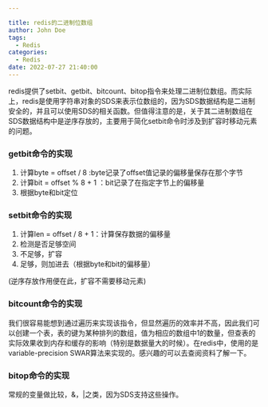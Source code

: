 ```yaml
---

title: redis的二进制位数组
author: John Doe
tags:
  - Redis
categories:
  - Redis
date: 2022-07-27 21:40:00
---
```

redis提供了setbit、getbit、bitcount、bitop指令来处理二进制位数组。而实际上，redis是使用字符串对象的SDS来表示位数组的，因为SDS数据结构是二进制安全的，并且可以使用SDS的相关函数。但值得注意的是，关于其二进制数组在SDS数据结构中是逆序存放的，主要用于简化setbit命令时涉及到扩容时移动元素的问题。

### getbit命令的实现
1. 计算byte = offset / 8 :byte记录了offset值记录的偏移量保存在那个字节
2. 计算bit =  offset % 8 + 1 ：bit记录了在指定字节上的偏移量
3. 根据byte和bit定位

### setbit命令的实现
1. 计算len = offset / 8 + 1：计算保存数据的偏移量
2. 检测是否足够空间
3. 不足够，扩容
4. 足够，则加进去（根据byte和bit的偏移量）

(逆序存放作用便在此，扩容不需要移动元素)

### bitcount命令的实现
我们很容易能想到通过遍历来实现该指令，但显然遍历的效率并不高，因此我们可以创建一个表，表的键为某种排列的数组，值为相应的数组中1的数量，但查表的实际效果收到内存和缓存的影响（特别是数据量大的时候）。在redis中，使用的是variable-precision SWAR算法来实现的。感兴趣的可以去查阅资料了解一下。

### bitop命令的实现
常规的变量做比较，&，|之类，因为SDS支持这些操作。